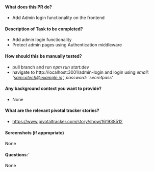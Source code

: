 #### What does this PR do?
- Add Admin login functionality on the frontend
#### Description of Task to be completed?
- Add admin login functionality
- Protect admin pages using Authentication middleware
#### How should this be manually tested?
- pull branch and run _npm run start:dev_
- navigate to http://localhost:3001/admin-login and login using _email: 'samcotech@example.io', password: 'secretpass'_
#### Any background context you want to provide?
- None
#### What are the relevant pivotal tracker stories?
- https://www.pivotaltracker.com/story/show/161938512
#### Screenshots (if appropriate)
None
#### Questions:`
None